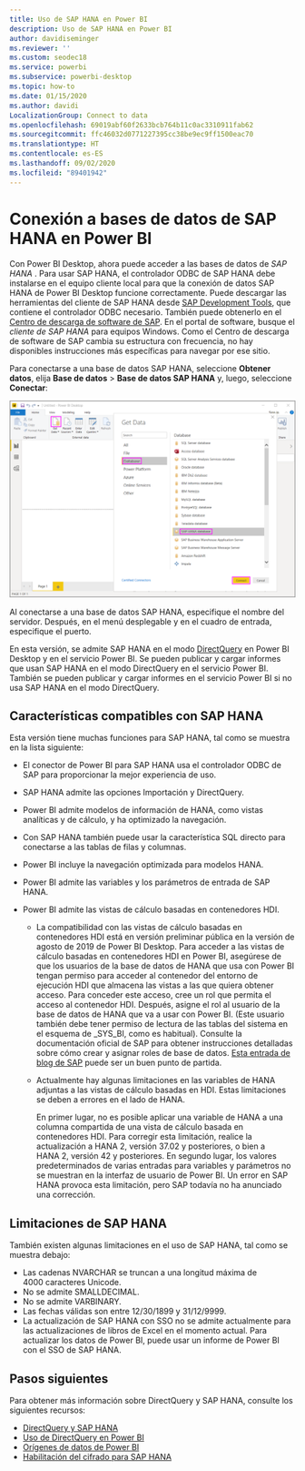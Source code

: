 ```yaml
---
title: Uso de SAP HANA en Power BI
description: Uso de SAP HANA en Power BI
author: davidiseminger
ms.reviewer: ''
ms.custom: seodec18
ms.service: powerbi
ms.subservice: powerbi-desktop
ms.topic: how-to
ms.date: 01/15/2020
ms.author: davidi
LocalizationGroup: Connect to data
ms.openlocfilehash: 69019abf60f2633bcb764b11c0ac3310911fab62
ms.sourcegitcommit: ffc46032d0771227395cc38be9ec9ff1500eac70
ms.translationtype: HT
ms.contentlocale: es-ES
ms.lasthandoff: 09/02/2020
ms.locfileid: "89401942"
---
```

# <a name="connect-to-sap-hana-databases-in-power-bi"></a>Conexión a bases de datos de SAP HANA en Power BI

Con Power BI Desktop, ahora puede acceder a las bases de datos de *SAP HANA* . Para usar SAP HANA, el controlador ODBC de SAP HANA debe instalarse en el equipo cliente local para que la conexión de datos SAP HANA de Power BI Desktop funcione correctamente. Puede descargar las herramientas del cliente de SAP HANA desde [SAP Development Tools](https://tools.hana.ondemand.com/#hanatools), que contiene el controlador ODBC necesario. También puede obtenerlo en el [Centro de descarga de software de SAP](https://support.sap.com/en/my-support/software-downloads.html). En el portal de software, busque el *cliente de SAP HANA* para equipos Windows. Como el Centro de descarga de software de SAP cambia su estructura con frecuencia, no hay disponibles instrucciones más específicas para navegar por ese sitio.

Para conectarse a una base de datos SAP HANA, seleccione **Obtener datos**, elija **Base de datos** > **Base de datos SAP HANA** y, luego, seleccione **Conectar**:

![Base de datos SAP HANA, cuadro de diálogo Obtener datos, Power BI Desktop](media/desktop-sap-hana/sap-hana-1.png)

Al conectarse a una base de datos SAP HANA, especifique el nombre del servidor. Después, en el menú desplegable y en el cuadro de entrada, especifique el puerto.

En esta versión, se admite SAP HANA en el modo [DirectQuery](desktop-directquery-sap-hana.md) en Power BI Desktop y en el servicio Power BI. Se pueden publicar y cargar informes que usan SAP HANA en el modo DirectQuery en el servicio Power BI. También se pueden publicar y cargar informes en el servicio Power BI si no usa SAP HANA en el modo DirectQuery.

## <a name="supported-features-for-sap-hana"></a>Características compatibles con SAP HANA

Esta versión tiene muchas funciones para SAP HANA, tal como se muestra en la lista siguiente:

* El conector de Power BI para SAP HANA usa el controlador ODBC de SAP para proporcionar la mejor experiencia de uso.

* SAP HANA admite las opciones Importación y DirectQuery.

* Power BI admite modelos de información de HANA, como vistas analíticas y de cálculo, y ha optimizado la navegación.

* Con SAP HANA también puede usar la característica SQL directo para conectarse a las tablas de filas y columnas.

* Power BI incluye la navegación optimizada para modelos HANA.

* Power BI admite las variables y los parámetros de entrada de SAP HANA.

* Power BI admite las vistas de cálculo basadas en contenedores HDI.

  * La compatibilidad con las vistas de cálculo basadas en contenedores HDI está en versión preliminar pública en la versión de agosto de 2019 de Power BI Desktop. Para acceder a las vistas de cálculo basadas en contenedores HDI en Power BI, asegúrese de que los usuarios de la base de datos de HANA que usa con Power BI tengan permiso para acceder al contenedor del entorno de ejecución HDI que almacena las vistas a las que quiera obtener acceso. Para conceder este acceso, cree un rol que permita el acceso al contenedor HDI. Después, asigne el rol al usuario de la base de datos de HANA que va a usar con Power BI. (Este usuario también debe tener permiso de lectura de las tablas del sistema en el esquema de \_SYS\_BI, como es habitual). Consulte la documentación oficial de SAP para obtener instrucciones detalladas sobre cómo crear y asignar roles de base de datos. [Esta entrada de blog de SAP](https://blogs.sap.com/2018/01/24/the-easy-way-to-make-your-hdi-container-accessible-to-a-classic-database-user/) puede ser un buen punto de partida.

  * Actualmente hay algunas limitaciones en las variables de HANA adjuntas a las vistas de cálculo basadas en HDI. Estas limitaciones se deben a errores en el lado de HANA.
  
    En primer lugar, no es posible aplicar una variable de HANA a una columna compartida de una vista de cálculo basada en contenedores HDI. Para corregir esta limitación, realice la actualización a HANA 2, versión 37.02 y posteriores, o bien a HANA 2, versión 42 y posteriores. En segundo lugar, los valores predeterminados de varias entradas para variables y parámetros no se muestran en la interfaz de usuario de Power BI. Un error en SAP HANA provoca esta limitación, pero SAP todavía no ha anunciado una corrección.

## <a name="limitations-of-sap-hana"></a>Limitaciones de SAP HANA

También existen algunas limitaciones en el uso de SAP HANA, tal como se muestra debajo:

* Las cadenas NVARCHAR se truncan a una longitud máxima de 4000 caracteres Unicode.
* No se admite SMALLDECIMAL.
* No se admite VARBINARY.
* Las fechas válidas son entre 12/30/1899 y 31/12/9999.
* La actualización de SAP HANA con SSO no se admite actualmente para las actualizaciones de libros de Excel en el momento actual. Para actualizar los datos de Power BI, puede usar un informe de Power BI con el SSO de SAP HANA.

## <a name="next-steps"></a>Pasos siguientes

Para obtener más información sobre DirectQuery y SAP HANA, consulte los siguientes recursos:

* [DirectQuery y SAP HANA](desktop-directquery-sap-hana.md)
* [Uso de DirectQuery en Power BI](desktop-directquery-about.md)
* [Orígenes de datos de Power BI](power-bi-data-sources.md)
* [Habilitación del cifrado para SAP HANA](desktop-sap-hana-encryption.md)

